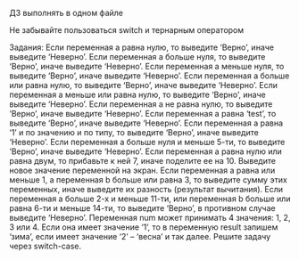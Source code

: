 ДЗ выполнять в одном файле

Не забывайте пользоваться switch и тернарным оператором

Задания:
Если переменная a равна нулю, то выведите ‘Верно’, иначе выведите ‘Неверно’.
Если переменная a больше нуля, то выведите ‘Верно’, иначе выведите ‘Неверно’.
Если переменная a меньше нуля, то выведите ‘Верно’, иначе выведите ‘Неверно’.
Если переменная a больше или равна нулю, то выведите ‘Верно’, иначе выведите ‘Неверно’.
Если переменная a меньше или равна нулю, то выведите ‘Верно’, иначе выведите ‘Неверно’.
Если переменная a не равна нулю, то выведите ‘Верно’, иначе выведите ‘Неверно’.
Если переменная a равна ‘test’, то выведите ‘Верно’, иначе выведите ‘Неверно’.
Если переменная a равна ‘1’ и по значению и по типу, то выведите ‘Верно’, иначе выведите ‘Неверно’.
Если переменная a больше нуля и меньше 5-ти, то выведите ‘Верно’, иначе выведите ‘Неверно’.
Если переменная a равна нулю или равна двум, то прибавьте к ней 7, иначе поделите ее на 10. Выведите новое значение
переменной на экран.
Если переменная a равна или меньше 1, а переменная b больше или равна 3, то выведите сумму этих переменных, иначе
выведите их разность (результат вычитания).
Если переменная a больше 2-х и меньше 11-ти, или переменная b больше или равна 6-ти и меньше 14-ти, то выведите ‘Верно’,
в противном случае выведите ‘Неверно’.
Переменная num может принимать 4 значения: 1, 2, 3 или 4. Если она имеет значение ‘1’, то в переменную result запишем
‘зима’, если имеет значение ‘2’ – ‘весна’ и так далее. Решите задачу через switch-case.
